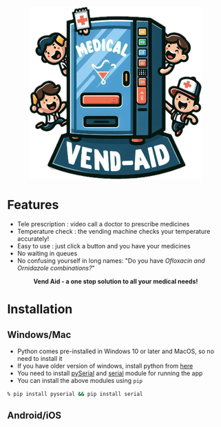 <p align="center">
  <img src="https://github.com/ps-1305/vend-aid/blob/main/demo/Subject.png" height="400" width="400">
</p>

# Features
- Tele prescription : video call a doctor to prescribe medicines
- Temperature check : the vending machine checks your temperature accurately!
- Easy to use : just click a button and you have your medicines
- No waiting in queues
- No confusing yourself in long names: "Do you have <i>Ofloxacin and Ornidazole combinations?</i>"
<p align = "center">
  <b>Vend Aid - a one stop solution to all your medical needs!</b>
</p>

# Installation
## Windows/Mac
- Python comes pre-installed in Windows 10 or later and MacOS, so no need to install it
- If you have older version of windows, install python from [here](https://www.python.org/downloads/)
- You need to install [pySerial](https://pypi.org/project/pyserial/) and [serial](https://pypi.org/project/serial/) module for running the app
- You can install the above modules using ```pip```
```zsh
% pip install pyserial && pip install serial
```

## Android/iOS
